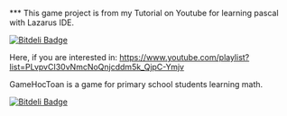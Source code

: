 *** This game project is from my Tutorial on Youtube for learning pascal with Lazarus IDE. 

[![Bitdeli Badge](https://d2weczhvl823v0.cloudfront.net/SaitDev/gamehoctoan/trend.png)](https://bitdeli.com/free "Bitdeli Badge") 

Here, if you are interested in:
https://www.youtube.com/playlist?list=PLvpvCI30vNmcNoQnjcddm5k_QjpC-Ymjv




GameHocToan is a game for primary school students learning math.


[![Bitdeli Badge](https://d2weczhvl823v0.cloudfront.net/SaitDev/gamehoctoan/trend.png)](https://bitdeli.com/free "Bitdeli Badge")

